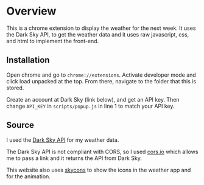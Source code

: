 # Overview
This is a chrome extension to display the weather for the next week.
It uses the Dark Sky API, to get the weather data and it uses raw
javascript, css, and html to implement the front-end. 

## Installation
Open chrome and go to `chrome://extensions`. Activate developer mode and 
click load unpacked at the top. From there, navigate to the folder that
this is stored.

Create an account at Dark Sky (link below), and get an API key. Then 
change `API_KEY` in `scripts/popup.js` in line 1 to match your API key.

## Source
I used the [Dark Sky API](http://darksky.net/dev) for my weather data.

The Dark Sky API is not compliant with CORS, so I used [cors.io](https://cors.io)
which allows me to pass a link and it returns the API from Dark Sky.

This website also uses [skycons](https://github.com/darkskyapp/skycons) to show the icons
in the weather app and for the animation.
